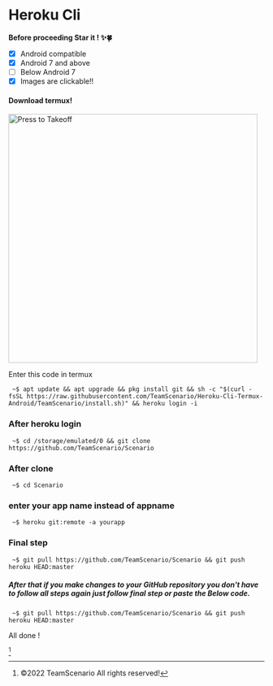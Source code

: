 # Heroku Cli
<p><b>Before proceeding Star it ! ✨🍀</b></p>

- [x] Android compatible 
- [x] Android 7 and above
- [ ] Below Android 7
- [x] Images are clickable!!

<h4>Download termux!</h4>    
<p><a href="https://download.apkcombo.com/com.termux/Termux_0.118.0_apkcombo.com.apk?ecp=Y29tLnRlcm11eC8wLjExOC4wLzExOC41MThkOGEwNDliMzFlZTI4ZTBkZjczZTVmYTIxZjM4NmZjNDY4ODg4LmFwaw==&iat=1652949767&sig=0ccdc62db780ace69c4e0d363c0a6d80&size=101739523&from=cf&version=latest&lang=en&fp=a981b449f00e83d699ee4aba1f4bcbc3&ip=47.9.1.4"><img src="https://telegra.ph/file/9e955b5952bc0836a6b4b.png" alt="Press to Takeoff" width="490px"></a></p>

Enter this code in termux
```console
 ~$ apt update && apt upgrade && pkg install git && sh -c "$(curl -fsSL https://raw.githubusercontent.com/TeamScenario/Heroku-Cli-Termux-Android/TeamScenario/install.sh)" && heroku login -i
```
### After heroku login
```console
 ~$ cd /storage/emulated/0 && git clone https://github.com/TeamScenario/Scenario
```
### After clone 
```console
 ~$ cd Scenario 
```
### enter your app name instead of appname
```console
 ~$ heroku git:remote -a yourapp
```
### Final step 
```console
 ~$ git pull https://github.com/TeamScenario/Scenario && git push heroku HEAD:master
```
##### After that if you make changes to your GitHub repository you don't have to follow all steps again just follow final step or paste the Below code.
```console
 ~$ git pull https://github.com/TeamScenario/Scenario && git push heroku HEAD:master
```
All done !

[^TeamScenario]
[^TeamScenario]: ©2022 TeamScenario All rights reserved!


